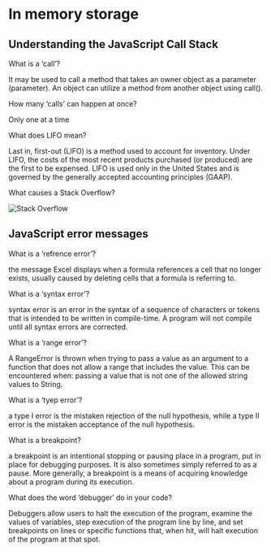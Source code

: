 # In memory storage
## Understanding the JavaScript Call Stack

What is a ‘call’?

It may be used to call a method that takes an owner object as a parameter (parameter). An object can utilize a method from another object using call().

How many ‘calls’ can happen at once?

Only one at a time

What does LIFO mean?

Last in, first-out (LIFO) is a method used to account for inventory. Under LIFO, the costs of the most recent products purchased (or produced) are the first to be expensed. LIFO is used only in the United States and is governed by the generally accepted accounting principles (GAAP).

What causes a Stack Overflow?

![Stack Overflow](https://cdn.programiz.com/sites/tutorial2program/files/stack.png)


## JavaScript error messages


What is a ‘refrence error’?

 the message Excel displays when a formula references a cell that no longer exists, usually caused by deleting cells that a formula is referring to.

What is a ‘syntax error’?

 syntax error is an error in the syntax of a sequence of characters or tokens that is intended to be written in compile-time. A program will not compile until all syntax errors are corrected.

What is a ‘range error’?

 A RangeError is thrown when trying to pass a value as an argument to a function that does not allow a range that includes the value. This can be encountered when: passing a value that is not one of the allowed string values to String.

What is a ‘tyep error’?


 a type I error is the mistaken rejection of the null hypothesis, while a type II error is the mistaken acceptance of the null hypothesis.

What is a breakpoint?

  a breakpoint is an intentional stopping or pausing place in a program, put in place for debugging purposes. It is also sometimes simply referred to as a pause. More generally, a breakpoint is a means of acquiring knowledge about a program during its execution.

What does the word ‘debugger’ do in your code?

  Debuggers allow users to halt the execution of the program, examine the values of variables, step execution of the program line by line, and set breakpoints on lines or specific functions that, when hit, will halt execution of the program at that spot.